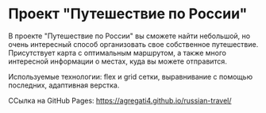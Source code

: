 # Проект "Путешествие по России"

В проекте "Путешествие по России" вы сможете найти небольшой, но очень интересный способ организовать свое собственное путешествие. 
Присутствует карта с оптимальным маршрутом, а также много интересной информации о местах, куда вы можете отправится.

Используемые технологии: flex и grid сетки, выравнивание с помощью последних, адаптивная верстка.

ССылка на GitHub Pages: https://agregati4.github.io/russian-travel/

